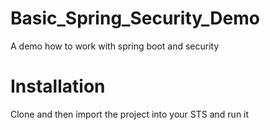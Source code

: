 # Basic_Spring_Security_Demo
A demo how to work with spring boot and security

# Installation

Clone and then import the project into your STS and run it

